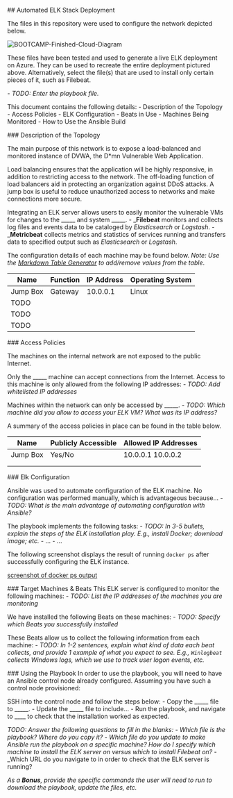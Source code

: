 \## Automated ELK Stack Deployment 

The files in this repository were used to configure the network depicted below. 

![BOOTCAMP-Finished-Cloud-Diagram](https://user-images.githubusercontent.com/85771952/136269807-a02df14b-5745-453d-8153-b38de8fe549a.png)

These files have been tested and used to generate a live ELK deployment on Azure. They can be used to recreate the entire deployment pictured above. Alternatively, select the file(s) that are used to install only certain pieces of it, such as Filebeat. 

\- _TODO: Enter the playbook file._ 

This document contains the following details: 
\- Description of the Topology 
\- Access Policies 
\- ELK Configuration 
\- Beats in Use 
\- Machines Being Monitored 
\- How to Use the Ansible Build 


\### Description of the Topology 

The main purpose of this network is to expose a load-balanced and monitored instance of DVWA, the D*mn Vulnerable Web Application. 

Load balancing ensures that the application will be highly responsive, in addition to restricting access to the network. 
The off-loading function of load balancers aid in protecting an organization against DDoS attacks.  A jump box is useful to reduce unauthorized access to networks and make connections more secure. 

Integrating an ELK server allows users to easily monitor the vulnerable VMs for changes to the _____ and system _____. 
\- _**Filebeat**  monitors and collects log files and events data to be cataloged by *Elasticsearch* or *Logstash*.
\- _**Metricbeat** collects metrics and statistics of services running and transfers data to specified output such as *Elasticsearch* or *Logstash*.

The configuration details of each machine may be found below. 
_Note: Use the [Markdown Table Generator](http://www.tablesgenerator.com/markdown_tables) to add/remove values from the table_. 

| Name     | Function | IP Address | Operating System |
| -------- | -------- | ---------- | ---------------- |
| Jump Box | Gateway  | 10.0.0.1   | Linux            |
| TODO     |          |            |                  |
| TODO     |          |            |                  |
| TODO     |          |            |                  |

\### Access Policies 

The machines on the internal network are not exposed to the public Internet. 

Only the _____ machine can accept connections from the Internet. Access to this machine is only allowed from the following IP addresses: 
\- _TODO: Add whitelisted IP addresses_ 

Machines within the network can only be accessed by _____. 
\- _TODO: Which machine did you allow to access your ELK VM? What was its IP address?_ 

A summary of the access policies in place can be found in the table below. 

| Name     | Publicly Accessible | Allowed IP Addresses |
| -------- | ------------------- | -------------------- |
| Jump Box | Yes/No              | 10.0.0.1 10.0.0.2    |
|          |                     |                      |
|          |                     |                      |

\### Elk Configuration 

Ansible was used to automate configuration of the ELK machine. No configuration was performed manually, which is advantageous because... 
\- _TODO: What is the main advantage of automating configuration with Ansible?_ 

The playbook implements the following tasks: 
\- _TODO: In 3-5 bullets, explain the steps of the ELK installation play. E.g., install Docker; download image; etc._ 
\- ... 
\- ... 

The following screenshot displays the result of running `docker ps` after successfully configuring the ELK instance. 

[screenshot of docker ps output](~/Projects/X-Cybersecurity-X/Images/docker_ps.png) 

\### Target Machines & Beats 
This ELK server is configured to monitor the following machines: 
\- _TODO: List the IP addresses of the machines you are monitoring_ 

We have installed the following Beats on these machines: 
\- _TODO: Specify which Beats you successfully installed_ 

These Beats allow us to collect the following information from each machine: 
\- _TODO: In 1-2 sentences, explain what kind of data each beat collects, and provide 1 example of what you expect to see. E.g., `Winlogbeat` collects Windows logs, which we use to track user logon events, etc._ 

\### Using the Playbook 
In order to use the playbook, you will need to have an Ansible control node already configured. Assuming you have such a control node provisioned: 

SSH into the control node and follow the steps below: 
\- Copy the _____ file to _____. 
\- Update the _____ file to include... 
\- Run the playbook, and navigate to ____ to check that the installation worked as expected. 

_TODO: Answer the following questions to fill in the blanks:_ 
\- _Which file is the playbook? Where do you copy it?_ 
\- _Which file do you update to make Ansible run the playbook on a specific machine? How do I specify which machine to install the ELK server on versus which to install Filebeat on?_ 
\- _Which URL do you navigate to in order to check that the ELK server is running? 

_As a **Bonus**, provide the specific commands the user will need to run to download the playbook, update the files, etc._ 
